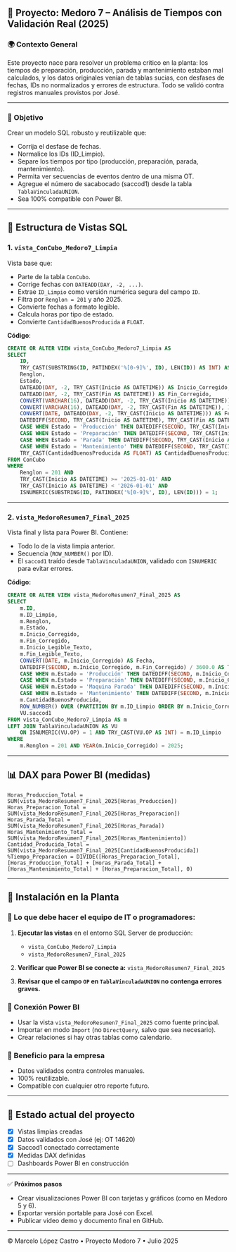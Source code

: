## 📃 Proyecto: Medoro 7 – Análisis de Tiempos con Validación Real (2025)

### 🌍 Contexto General

Este proyecto nace para resolver un problema crítico en la planta: los tiempos de preparación, producción, parada y mantenimiento estaban mal calculados, y los datos originales venían de tablas sucias, con desfases de fechas, IDs no normalizados y errores de estructura. Todo se validó contra registros manuales provistos por José.

---

### 🔧 Objetivo

Crear un modelo SQL robusto y reutilizable que:

* Corrija el desfase de fechas.
* Normalice los IDs (ID\_Limpio).
* Separe los tiempos por tipo (producción, preparación, parada, mantenimiento).
* Permita ver secuencias de eventos dentro de una misma OT.
* Agregue el número de sacabocado (saccod1) desde la tabla `TablaVinculadaUNION`.
* Sea 100% compatible con Power BI.

---

## 🔖 Estructura de Vistas SQL

### 1. `vista_ConCubo_Medoro7_Limpia`

Vista base que:

* Parte de la tabla `ConCubo`.
* Corrige fechas con `DATEADD(DAY, -2, ...)`.
* Extrae `ID_Limpio` como versión numérica segura del campo `ID`.
* Filtra por `Renglon = 201` y año 2025.
* Convierte fechas a formato legible.
* Calcula horas por tipo de estado.
* Convierte `CantidadBuenosProducida` a `FLOAT`.

**Código**:

```sql
CREATE OR ALTER VIEW vista_ConCubo_Medoro7_Limpia AS
SELECT
    ID,
    TRY_CAST(SUBSTRING(ID, PATINDEX('%[0-9]%', ID), LEN(ID)) AS INT) AS ID_Limpio,
    Renglon,
    Estado,
    DATEADD(DAY, -2, TRY_CAST(Inicio AS DATETIME)) AS Inicio_Corregido,
    DATEADD(DAY, -2, TRY_CAST(Fin AS DATETIME)) AS Fin_Corregido,
    CONVERT(VARCHAR(16), DATEADD(DAY, -2, TRY_CAST(Inicio AS DATETIME)), 120) AS Inicio_Legible_Texto,
    CONVERT(VARCHAR(16), DATEADD(DAY, -2, TRY_CAST(Fin AS DATETIME)), 120) AS Fin_Legible_Texto,
    CONVERT(DATE, DATEADD(DAY, -2, TRY_CAST(Inicio AS DATETIME))) AS Fecha,
    DATEDIFF(SECOND, TRY_CAST(Inicio AS DATETIME), TRY_CAST(Fin AS DATETIME)) / 3600.0 AS Total_Horas,
    CASE WHEN Estado = 'Producción' THEN DATEDIFF(SECOND, TRY_CAST(Inicio AS DATETIME), TRY_CAST(Fin AS DATETIME)) / 3600.0 ELSE 0 END AS Horas_Produccion,
    CASE WHEN Estado = 'Preparación' THEN DATEDIFF(SECOND, TRY_CAST(Inicio AS DATETIME), TRY_CAST(Fin AS DATETIME)) / 3600.0 ELSE 0 END AS Horas_Preparacion,
    CASE WHEN Estado = 'Parada' THEN DATEDIFF(SECOND, TRY_CAST(Inicio AS DATETIME), TRY_CAST(Fin AS DATETIME)) / 3600.0 ELSE 0 END AS Horas_Parada,
    CASE WHEN Estado = 'Mantenimiento' THEN DATEDIFF(SECOND, TRY_CAST(Inicio AS DATETIME), TRY_CAST(Fin AS DATETIME)) / 3600.0 ELSE 0 END AS Horas_Mantenimiento,
    TRY_CAST(CantidadBuenosProducida AS FLOAT) AS CantidadBuenosProducida
FROM ConCubo
WHERE
    Renglon = 201 AND
    TRY_CAST(Inicio AS DATETIME) >= '2025-01-01' AND
    TRY_CAST(Inicio AS DATETIME) < '2026-01-01' AND
    ISNUMERIC(SUBSTRING(ID, PATINDEX('%[0-9]%', ID), LEN(ID))) = 1;
```

---

### 2. `vista_MedoroResumen7_Final_2025`

Vista final y lista para Power BI. Contiene:

* Todo lo de la vista limpia anterior.
* Secuencia (`ROW_NUMBER()` por ID).
* El `saccod1` traído desde `TablaVinculadaUNION`, validado con `ISNUMERIC` para evitar errores.

**Código:**

```sql
CREATE OR ALTER VIEW vista_MedoroResumen7_Final_2025 AS
SELECT
    m.ID,
    m.ID_Limpio,
    m.Renglon,
    m.Estado,
    m.Inicio_Corregido,
    m.Fin_Corregido,
    m.Inicio_Legible_Texto,
    m.Fin_Legible_Texto,
    CONVERT(DATE, m.Inicio_Corregido) AS Fecha,
    DATEDIFF(SECOND, m.Inicio_Corregido, m.Fin_Corregido) / 3600.0 AS Total_Horas,
    CASE WHEN m.Estado = 'Producción' THEN DATEDIFF(SECOND, m.Inicio_Corregido, m.Fin_Corregido) / 3600.0 ELSE 0 END AS Horas_Produccion,
    CASE WHEN m.Estado = 'Preparación' THEN DATEDIFF(SECOND, m.Inicio_Corregido, m.Fin_Corregido) / 3600.0 ELSE 0 END AS Horas_Preparacion,
    CASE WHEN m.Estado = 'Maquina Parada' THEN DATEDIFF(SECOND, m.Inicio_Corregido, m.Fin_Corregido) / 3600.0 ELSE 0 END AS Horas_Parada,
    CASE WHEN m.Estado = 'Mantenimiento' THEN DATEDIFF(SECOND, m.Inicio_Corregido, m.Fin_Corregido) / 3600.0 ELSE 0 END AS Horas_Mantenimiento,
    m.CantidadBuenosProducida,
    ROW_NUMBER() OVER (PARTITION BY m.ID_Limpio ORDER BY m.Inicio_Corregido ASC) AS Nro,
    VU.saccod1
FROM vista_ConCubo_Medoro7_Limpia AS m
LEFT JOIN TablaVinculadaUNION AS VU
    ON ISNUMERIC(VU.OP) = 1 AND TRY_CAST(VU.OP AS INT) = m.ID_Limpio
WHERE
    m.Renglon = 201 AND YEAR(m.Inicio_Corregido) = 2025;
```

---

## 📊 DAX para Power BI (medidas)

```DAX
Horas_Produccion_Total = SUM(vista_MedoroResumen7_Final_2025[Horas_Produccion])
Horas_Preparacion_Total = SUM(vista_MedoroResumen7_Final_2025[Horas_Preparacion])
Horas_Parada_Total = SUM(vista_MedoroResumen7_Final_2025[Horas_Parada])
Horas_Mantenimiento_Total = SUM(vista_MedoroResumen7_Final_2025[Horas_Mantenimiento])
Cantidad_Producida_Total = SUM(vista_MedoroResumen7_Final_2025[CantidadBuenosProducida])
%Tiempo_Preparacion = DIVIDE([Horas_Preparacion_Total], [Horas_Produccion_Total] + [Horas_Parada_Total] + [Horas_Mantenimiento_Total] + [Horas_Preparacion_Total], 0)
```

---

## 🛁 Instalación en la Planta

### 🧱 Lo que debe hacer el equipo de IT o programadores:

1. **Ejecutar las vistas** en el entorno SQL Server de producción:

   * `vista_ConCubo_Medoro7_Limpia`
   * `vista_MedoroResumen7_Final_2025`

2. **Verificar que Power BI se conecte a:** `vista_MedoroResumen7_Final_2025`

3. **Revisar que el campo `OP` en `TablaVinculadaUNION` no contenga errores graves.**

### 🔗 Conexión Power BI

* Usar la vista `vista_MedoroResumen7_Final_2025` como fuente principal.
* Importar en modo `Import` (no `DirectQuery`, salvo que sea necesario).
* Crear relaciones si hay otras tablas como calendario.

### 💪 Beneficio para la empresa

* Datos validados contra controles manuales.
* 100% reutilizable.
* Compatible con cualquier otro reporte futuro.

---

## 🔀 Estado actual del proyecto

* [x] Vistas limpias creadas
* [x] Datos validados con José (ej: OT 14620)
* [x] Saccod1 conectado correctamente
* [x] Medidas DAX definidas
* [ ] Dashboards Power BI en construcción

---

✅ **Próximos pasos**

* Crear visualizaciones Power BI con tarjetas y gráficos (como en Medoro 5 y 6).
* Exportar versión portable para José con Excel.
* Publicar video demo y documento final en GitHub.

---

© Marcelo López Castro • Proyecto Medoro 7 • Julio 2025
